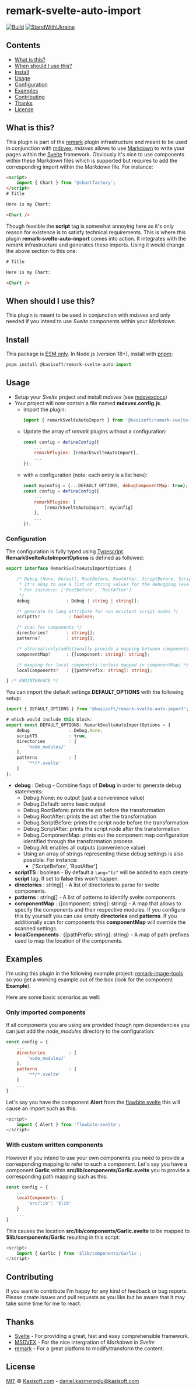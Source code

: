 # remark-svelte-auto-import

[![Build][build-badge]][build]
[![StandWithUkraine][ukraine-svg]][ukraine-readme]

## Contents

* [What is this?](#what-is-this)
* [When should I use this?](#when-should-i-use-this)
* [Install](#install)
* [Usage](#usage)
* [Configuration](#configuration)
* [Examples](#examples)
* [Contributing](#contributing)
* [Thanks](#thanks)
* [License](#license)


## What is this?

This plugin is part of the [remark] plugin infrastructure and meant to be used in conjunction with [mdsvex].
_mdsvex_ allows to use [Markdown] to write your pages within the [Svelte] framework.
Obviously it's nice to use components within these _Markdown_ files which is supported but requires to add the corresponding import within the _Markdown_ file.
For instance:

```html
<script>
    import { Chart } from '@chartfactory';
</script>
# Title

Here is my Chart:

<Chart />
```

Though feasible the __script__ tag is somewhat annoying here as it's only reason for existence is to satisfy technical requirements.
This is where this plugin __remark-svelte-auto-import__ comes into action.
It integrates with the _remark_ infrastructure and generates these imports.
Using it would change the above section to this one:

```html
# Title

Here is my Chart:

<Chart />
```

## When should I use this?

This plugin is meant to be used in conjunction with _mdsvex_ and only needed if you intend to use _Svelte_ components within your _Markdown_.


## Install

This package is [ESM only][esmonly]. In Node.js (version 18+), install with [pnpm]:

```js
pnpm install @kasisoft/remark-svelte-auto-import
```


## Usage

* Setup your _Svelte_ project and install _mdsvex_ (see [mdsvexdocs])
* Your project will now contain a file named __mdsvex.config.js__.
    * Import the plugin:
        ```js
        import { remarkSvelteAutoImport } from '@kasisoft/remark-svelte-auto-import';
        ```
    * Update the array of _remark_ plugins without a configuration:
        ```js
        const config = defineConfig({
            ...
            remarkPlugins: [remarkSvelteAutoImport],
            ...
        });
        ```
    * with a configuration (note: each entry is a list here):
        ```js
        const myconfig = {...DEFAULT_OPTIONS, debugComponentMap: true};
        const config = defineConfig({
            ...
            remarkPlugins: [
                [remarkSvelteAutoImport, myconfig]
            ],
            ...
        });
        ```

### Configuration

The configuration is fully typed using [Typescript].
__RemarkSvelteAutoImportOptions__ is defined as followed:

```typescript
export interface RemarkSvelteAutoImportOptions {

    /* Debug.{None, Default, RootBefore, RootAfter, ScriptBefore, ScriptAfter, ComponentMap, All}
     * It's okay to use a list of string values for the debugging levels.
     * For instance: ['RootBefore', 'RootAfter']
     */
    debug              : Debug | string | string[];

    /* generate ts lang attribute for non existent script nodes */
    scriptTS?           : boolean;

    /* scan for components */
    directories?       : string[];
    patterns?          : string[];

    /* alternatively/additionally provide a mapping between components and modules  */
    componentMap?      : {[component: string]: string};

    /* mapping for local components (unless mapped in componentMap) */
    localComponents?   : {[pathPrefix: string]: string};

} /* ENDINTERFACE */
```

You can import the default settings __DEFAULT_OPTIONS__ with the following setup:

```typescript
import { DEFAULT_OPTIONS } from '@kasisoft/remark-svelte-auto-import';

# which would include this block:
export const DEFAULT_OPTIONS: RemarkSvelteAutoImportOptions = {
    debug               : Debug.None,
    scriptTS            : true,
    directories         : [
        'node_modules/'
    ],
    patterns            : [
        '**/*.svelte'
    ]
};
```
* __debug__ : Debug - Combine flags of __Debug__ in order to generate debug statements:
  * Debug.None: no output (just a convenience value)
  * Debug.Default: some basic output
  * Debug.RootBefore: prints the ast before the transformation
  * Debug.RootAfter: prints the ast after the transformation
  * Debug.ScriptBefore: prints the script node before the transformation
  * Debug.ScriptAfter: prints the script node after the transformation
  * Debug.ComponentMap: prints out the component map configuration identified through the transformation process
  * Debug.All: enables all outputs (convenience value)
  * Using an array of strings representing these debug settings is also possible. For instance:
    * ['ScriptBefore', 'RootAfter']
* __scriptTS__ : boolean - By default a ```lang="ts"``` will be added to each create __script__ tag. If set to __false__ this won't happen.
* __directories__ : string[] - A list of directories to parse for svelte components.
* __patterns__ : string[] - A list of patterns to identify svelte components.
* __componentMap__ : {[component: string]: string} - A map that allows to specify the components and their respective modules. If you configure this by yourself you can use empty __directories__ and __patterns__. If you additionally scan for components this __componentMap__ will override the scanned settings.
* __localComponents__ : {[pathPrefix: string]: string} - A map of path prefixes used to map the location of the components.


## Examples

I'm using this plugin in the following example project: [remark-image-tools](https://github.com/kasisoft/remark-example) so you get a working example out of the box (look for the component __Example__).

Here are some basic scenarios as well:

### Only imported components

If all components you are using are provided though npm dependencies you can just add the _node_modules_ directory to the configuration:

```javascript
const config = {
    ...
    directories         : [
        'node_modules/'
    ],
    patterns            : [
        '**/*.svelte'
    ]
    ...
}
```
Let's say you have the component __Alert__ from the [flowbite svelte][flowbite-alert] this will cause
an import such as this:

```javascript
<script>
    import { Alert } from 'flowbite-svelte';
</script>
```

### With custom written components

However if you intend to use your own components you need to provide a corresponding mapping to refer
to such a component. Let's say you have a component __Garlic__ within __src/lib/components/Garlic.svelte__ you to provide a corresponding path mapping such as this:

```javascript
const config = {
    ...
    localComponents: {
        'src/lib': '$lib'
    }
    ...
}
```

This causes the location __src/lib/components/Garlic.svelte__ to be mapped to __$lib/components/Garlic__ resulting in this script:

```javascript
<script>
    import { Garlic } from '$lib/components/Garlic';
</script>
```

## Contributing

If you want to contribute I'm happy for any kind of feedback or bug reports.
Please create issues and pull requests as you like but be aware that it may take some time
for me to react.


## Thanks

* [Svelte] - For providing a great, fast and easy comprehensible framework.
* [MSDVEX][mdsvex] - For the nice intergration of _Markdown_ in _Svelte_
* [remark] - For a great platform to modify/transform the content.


## License

[MIT][license] © [Kasisoft.com](https://kasisoft.com) - <daniel.kasmeroglu@kasisoft.com>


<!-- Definitions -->

[build]: https://github.com/kasisoft/remark-svelte-auto-import/actions
[build-badge]: https://github.com/kasisoft/remark-svelte-auto-import/actions/workflows/rsai.yml/badge.svg
[esmonly]: https://gist.github.com/sindresorhus/a39789f98801d908bbc7ff3ecc99d99c
[flowbite-alert]: https://flowbite-svelte.com/docs/components/alert
[license]: https://github.com/kasisoft/remark-svelte-auto-import/blob/main/license
[markdown]: https://markdown.de/
[mdsvex]: https://mdsvex.com
[mdsvexdocs]: https://mdsvex.com/docs
[pnpm]: https://pnpm.io/
[remark]: https://github.com/remarkjs
[svelte]: https://svelte.dev/
[typescript]: https://www.typescriptlang.org/
[ukraine-readme]: https://github.com/vshymanskyy/StandWithUkraine/blob/main/docs/README.md
[ukraine-svg]: https://raw.githubusercontent.com/vshymanskyy/StandWithUkraine/main/badges/StandWithUkraine.svg
